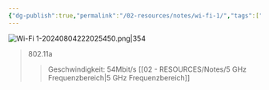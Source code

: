 ```yaml
---
{"dg-publish":true,"permalink":"/02-resources/notes/wi-fi-1/","tags":["netzwerk/wifi"],"noteIcon":"","updated":"2025-07-12T13:31:41.000+02:00"}
---
```


![Wi-Fi 1-20240804222025450.png|354](/img/user/02%20-%20RESOURCES/Files/IMG/Wi-Fi%201-20240804222025450.png)
>802.11a
>>Geschwindigkeit: 54Mbit/s
>>[[02 - RESOURCES/Notes/5 GHz Frequenzbereich\|5 GHz Frequenzbereich]] 